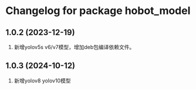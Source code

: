 # Changelog for package hobot_model

1.0.2 (2023-12-19)
------------------
1. 新增yolov5s v6/v7模型，增加deb包编译依赖文件。

1.0.3 (2024-10-12)
------------------
1. 新增yolov8 yolov10模型
